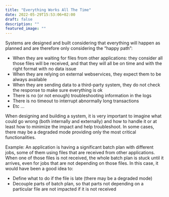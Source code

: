 ```yaml
---
title: "Everything Works All The Time"
date: 2022-05-29T15:53:06+02:00
draft: false
description: ""
featured_image: ""
---
```


Systems are designed and built considering that everything will happen as planned and are therefore only considering the “happy path”: 
-	When they are waiting for files from other applications: they consider all those files will be received, and that they will all be on time and with the right format with no data issue 
-	When they are relying on external webservices, they expect them to be always available 
-	When they are sending data to a third-party system, they do not check the response to make sure everything is ok 
-	There is no (or not enough) troubleshooting information in the logs 
-	There is no timeout to interrupt abnormally long transactions 
-	Etc … 
 
When designing and building a system, it is very important to imagine what could go wrong (both internally and externally) and how to handle it or at least how to minimize the impact and help troubleshoot. In some cases, there may be a degraded mode providing only the most critical functionalities. 
 
Example: 
An application is having a significant batch plan with different jobs, some of them using files that are received from other applications. When one of those files is not received, the whole batch plan is stuck until it arrives, even for jobs that are not depending on those files. In this case, it would have been a good idea to: 
-	Define what to do if the file is late (there may be a degraded mode) 
-	Decouple parts of batch plan, so that parts not depending on a particular file are not impacted if it is not received 
